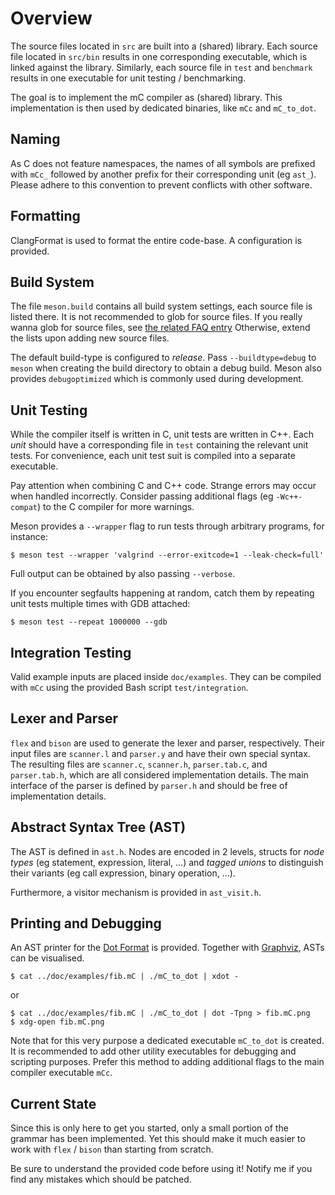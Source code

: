 # Overview

The source files located in `src` are built into a (shared) library.
Each source file located in `src/bin` results in one corresponding executable, which is linked against the library.
Similarly, each source file in `test` and `benchmark` results in one executable for unit testing / benchmarking.

The goal is to implement the mC compiler as (shared) library.
This implementation is then used by dedicated binaries, like `mCc` and `mC_to_dot`.

## Naming

As C does not feature namespaces, the names of all symbols are prefixed with `mCc_` followed by another prefix for their corresponding unit (eg `ast_`).
Please adhere to this convention to prevent conflicts with other software.

## Formatting

ClangFormat is used to format the entire code-base.
A configuration is provided.

## Build System

The file `meson.build` contains all build system settings, each source file is listed there.
It is not recommended to glob for source files.
If you really wanna glob for source files, see [the related FAQ entry](http://mesonbuild.com/FAQ.html#but-i-really-want-to-use-wildcards)
Otherwise, extend the lists upon adding new source files.

The default build-type is configured to *release*.
Pass `--buildtype=debug` to `meson` when creating the build directory to obtain a debug build.
Meson also provides `debugoptimized` which is commonly used during development.

## Unit Testing

While the compiler itself is written in C, unit tests are written in C++.
Each *unit* should have a corresponding file in `test` containing the relevant unit tests.
For convenience, each unit test suit is compiled into a separate executable.

Pay attention when combining C and C++ code.
Strange errors may occur when handled incorrectly.
Consider passing additional flags (eg `-Wc++-compat`) to the C compiler for more warnings.

Meson provides a `--wrapper` flag to run tests through arbitrary programs, for instance:

    $ meson test --wrapper 'valgrind --error-exitcode=1 --leak-check=full'

Full output can be obtained by also passing `--verbose`.

If you encounter segfaults happening at random, catch them by repeating unit tests multiple times with GDB attached:

    $ meson test --repeat 1000000 --gdb

## Integration Testing

Valid example inputs are placed inside `doc/examples`.
They can be compiled with `mCc` using the provided Bash script `test/integration`.

## Lexer and Parser

`flex` and `bison` are used to generate the lexer and parser, respectively.
Their input files are `scanner.l` and `parser.y` and have their own special syntax.
The resulting files are `scanner.c`, `scanner.h`, `parser.tab.c`, and `parser.tab.h`, which are all considered implementation details.
The main interface of the parser is defined by `parser.h` and should be free of implementation details.

## Abstract Syntax Tree (AST)

The AST is defined in `ast.h`.
Nodes are encoded in 2 levels, structs for *node types* (eg statement, expression, literal, ...) and *tagged unions* to distinguish their variants (eg call expression, binary operation, ...).

Furthermore, a visitor mechanism is provided in `ast_visit.h`.

## Printing and Debugging

An AST printer for the [Dot Format](https://en.wikipedia.org/wiki/DOT_(graph_description_language)) is provided.
Together with [Graphviz](https://graphviz.gitlab.io/), ASTs can be visualised.

    $ cat ../doc/examples/fib.mC | ./mC_to_dot | xdot -

or

    $ cat ../doc/examples/fib.mC | ./mC_to_dot | dot -Tpng > fib.mC.png
    $ xdg-open fib.mC.png

Note that for this very purpose a dedicated executable `mC_to_dot` is created.
It is recommended to add other utility executables for debugging and scripting purposes.
Prefer this method to adding additional flags to the main compiler executable `mCc`.

## Current State

Since this is only here to get you started, only a small portion of the grammar has been implemented.
Yet this should make it much easier to work with `flex` / `bison` than starting from scratch.

Be sure to understand the provided code before using it!
Notify me if you find any mistakes which should be patched.

